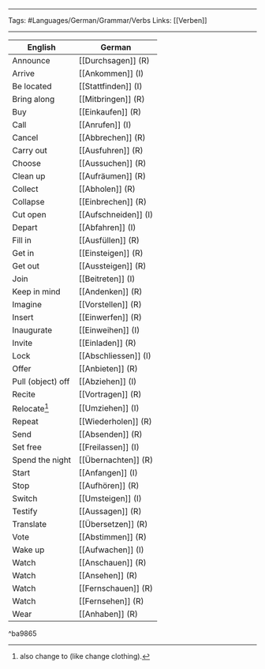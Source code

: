 ___
Tags: #Languages/German/Grammar/Verbs 
Links: [[Verben]]
___
English | German
------------ | ------------
Announce | [[Durchsagen]] (R)
Arrive | [[Ankommen]] (I)
Be located | [[Stattfinden]] (I)
Bring along | [[Mitbringen]] (R)
Buy | [[Einkaufen]] (R)
Call | [[Anrufen]] (I)
Cancel | [[Abbrechen]] (R)
Carry out | [[Ausfuhren]] (R)
Choose | [[Aussuchen]] (R)
Clean up | [[Aufräumen]] (R)
Collect | [[Abholen]] (R)
Collapse | [[Einbrechen]] (R)
Cut  open | [[Aufschneiden]] (I)
Depart | [[Abfahren]] (I)
Fill in | [[Ausfüllen]] (R)
Get in | [[Einsteigen]] (R)
Get out | [[Aussteigen]] (R)
Join | [[Beitreten]] (I)
Keep in mind | [[Andenken]] (R)
Imagine | [[Vorstellen]] (R)
Insert | [[Einwerfen]] (R)
Inaugurate | [[Einweihen]] (I)
Invite | [[Einladen]] (R)
Lock | [[Abschliessen]] (I)
Offer | [[Anbieten]] (R)
Pull (object) off | [[Abziehen]] (I)
Recite | [[Vortragen]] (R)
Relocate[^1] | [[Umziehen]] (I)
Repeat | [[Wiederholen]] (R)
Send | [[Absenden]] (R)
Set free | [[Freilassen]] (I)
Spend the night | [[Übernachten]] (R)
Start | [[Anfangen]] (I)
Stop | [[Aufhören]] (R)
Switch | [[Umsteigen]] (I)
Testify | [[Aussagen]] (R)
Translate | [[Übersetzen]] (R)
Vote  | [[Abstimmen]] (R)
Wake up | [[Aufwachen]] (I)
Watch | [[Anschauen]] (R)
Watch | [[Ansehen]] (R)
Watch | [[Fernschauen]] (R)
Watch | [[Fernsehen]] (R)
Wear | [[Anhaben]] (R)

^ba9865

[^1]: also change to (like change clothing).